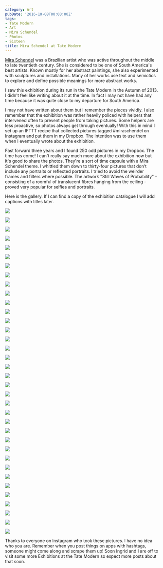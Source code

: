 ```yaml
---
category: Art
pubDate: '2016-10-08T00:00:00Z'
tags:
- Tate Modern
- Art
- Mira Schendel
- Photos
- Sixteen
title: Mira Schendel at Tate Modern
---
```

[Mira Schendel](https://www.theguardian.com/artanddesign/2013/sep/29/mira-schendel-tate-modern-review) was a Brazilian artist who was active throughout the middle to late twentieth century. She is considered to be one of South America's best artists. Known mostly for her abstract paintings, she also experimented with sculptures and installations. Many of her works use text and semiotics to explore and define possible meanings for more abstract works.

I saw this exhibition during its run in the Tate Modern in the Autumn of 2013. I didn't feel like writing about it at the time. In fact I may not have had any time because it was quite close to my departure for South America.

I may not have written about them but I remember the pieces vividly. I also remember that the exhibition was rather heavily policed with helpers that intervened often to prevent people from taking pictures. Some helpers are less proactive, so photos always get through eventually! With this in mind I set up an IFTTT recipe that collected pictures tagged #miraschendel on Instagram and put them in my Dropbox. The intention was to use them when I eventually wrote about the exhibition.

Fast forward three years and I found 250 odd pictures in my Dropbox. The time has come! I can't really say much more about the exhibition now but it's good to share the photos. They're a sort of time capsule with a Mira Schendel theme. I whittled them down to thirty-four pictures that don't include any portraits or reflected portraits. I tried to avoid the weirder frames and filters where possible. The artwork "Still Waves of Probability" - consisting of a roomful of translucent fibres hanging from the ceiling - proved very popular for selfies and portraits.

Here is the gallery. If I can find a copy of the exhibition catalogue I will add captions with titles later.

![](../../assets/images/schendel/Schendel-01.jpg)

![](../../assets/images/schendel/Schendel-02.jpg)

![](../../assets/images/schendel/Schendel-03.jpg)

![](../../assets/images/schendel/Schendel-04.jpg)

![](../../assets/images/schendel/Schendel-05.jpg)

![](../../assets/images/schendel/Schendel-06.jpg)

![](../../assets/images/schendel/Schendel-07.jpg)

![](../../assets/images/schendel/Schendel-08.jpg)

![](../../assets/images/schendel/Schendel-09.jpg)

![](../../assets/images/schendel/Schendel-10.jpg)

![](../../assets/images/schendel/Schendel-11.jpg)

![](../../assets/images/schendel/Schendel-12.jpg)

![](../../assets/images/schendel/Schendel-13.jpg)

![](../../assets/images/schendel/Schendel-14.jpg)

![](../../assets/images/schendel/Schendel-15.jpg)

![](../../assets/images/schendel/Schendel-16.jpg)

![](../../assets/images/schendel/Schendel-17.jpg)

![](../../assets/images/schendel/Schendel-18.jpg)

![](../../assets/images/schendel/Schendel-19.jpg)

![](../../assets/images/schendel/Schendel-20.jpg)

![](../../assets/images/schendel/Schendel-21.jpg)

![](../../assets/images/schendel/Schendel-22.jpg)

![](../../assets/images/schendel/Schendel-23.jpg)

![](../../assets/images/schendel/Schendel-24.jpg)

![](../../assets/images/schendel/Schendel-25.jpg)

![](../../assets/images/schendel/Schendel-26.jpg)

![](../../assets/images/schendel/Schendel-27.jpg)

![](../../assets/images/schendel/Schendel-28.jpg)

![](../../assets/images/schendel/Schendel-29.jpg)

![](../../assets/images/schendel/Schendel-30.jpg)

![](../../assets/images/schendel/Schendel-31.jpg)

![](../../assets/images/schendel/Schendel-32.jpg)

![](../../assets/images/schendel/Schendel-33.jpg)

![](../../assets/images/schendel/Schendel-34.jpg)

![](../../assets/images/schendel/Schendel-35.jpg)

![](../../assets/images/schendel/Schendel-36.jpg)

Thanks to everyone on Instagram who took these pictures. I have no idea who you are. Remember when you post things on apps with hashtags, someone might come along and scrape them up! Soon Ingrid and I are off to visit some more Exhibitions at the Tate Modern so expect more posts about that soon.